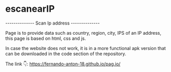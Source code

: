 # escanearIP
-------------- Scan Ip address --------------

 Page is to provide data such as country, region, city, IPS of an IP address, this page is based on html, css and js.

 In case the website does not work, it is in a more functional apk version that can be downloaded in the code section of the repository.


 The link 👇:
 https://fernando-anton-18.github.io/pag.io/
